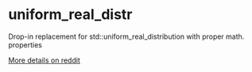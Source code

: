 # uniform_real_distr
Drop-in replacement for std::uniform_real_distribution with proper math. properties

[More details on reddit](https://www.reddit.com/r/cpp/comments/hw4cdl/nonstduniform_real_distribution_a_dropin/)
